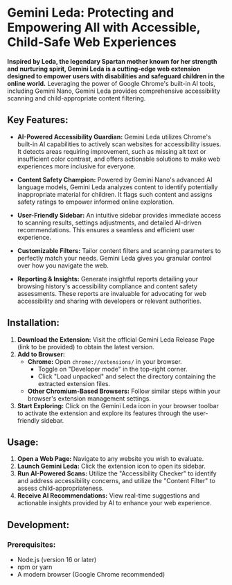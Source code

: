# Gemini Leda: Protecting and Empowering All with Accessible, Child-Safe Web Experiences

**Inspired by Leda, the legendary Spartan mother known for her strength and nurturing spirit, Gemini Leda is a cutting-edge web extension designed to empower users with disabilities and safeguard children in the online world.** Leveraging the power of Google Chrome's built-in AI tools, including Gemini Nano, Gemini Leda provides comprehensive accessibility scanning and child-appropriate content filtering.

## Key Features:

* **AI-Powered Accessibility Guardian:** Gemini Leda utilizes Chrome's built-in AI capabilities to actively scan websites for accessibility issues. It detects areas requiring improvement, such as missing alt text or insufficient color contrast, and offers actionable solutions to make web experiences more inclusive for everyone.

* **Content Safety Champion:** Powered by Gemini Nano's advanced AI language models, Gemini Leda analyzes content to identify potentially inappropriate material for children. It flags such content and assigns safety ratings to empower informed online exploration.

* **User-Friendly Sidebar:** An intuitive sidebar provides immediate access to scanning results, settings adjustments, and detailed AI-driven recommendations. This ensures a seamless and efficient user experience.

* **Customizable Filters:** Tailor content filters and scanning parameters to perfectly match your needs. Gemini Leda gives you granular control over how you navigate the web.

* **Reporting & Insights:** Generate insightful reports detailing your browsing history's accessibility compliance and content safety assessments. These reports are invaluable for advocating for web accessibility and sharing with developers or relevant authorities.

## Installation:

1. **Download the Extension:** Visit the official Gemini Leda Release Page (link to be provided) to obtain the latest version.
2. **Add to Browser:**
   - **Chrome:** Open `chrome://extensions/` in your browser.
     - Toggle on "Developer mode" in the top-right corner.
     - Click "Load unpacked" and select the directory containing the extracted extension files.
   - **Other Chromium-Based Browsers:** Follow similar steps within your browser's extension management settings.
3. **Start Exploring:** Click on the Gemini Leda icon in your browser toolbar to activate the extension and explore its features through the user-friendly sidebar.

## Usage:

1. **Open a Web Page:** Navigate to any website you wish to evaluate.
2. **Launch Gemini Leda:** Click the extension icon to open its sidebar.
3. **Run AI-Powered Scans:** Utilize the "Accessibility Checker" to identify and address accessibility concerns, and utilize the "Content Filter" to assess child-appropriateness.
4. **Receive AI Recommendations:** View real-time suggestions and actionable insights provided by AI to enhance your web experience.

## Development:

### Prerequisites:

- Node.js (version 16 or later)
- npm or yarn
- A modern browser (Google Chrome recommended)
